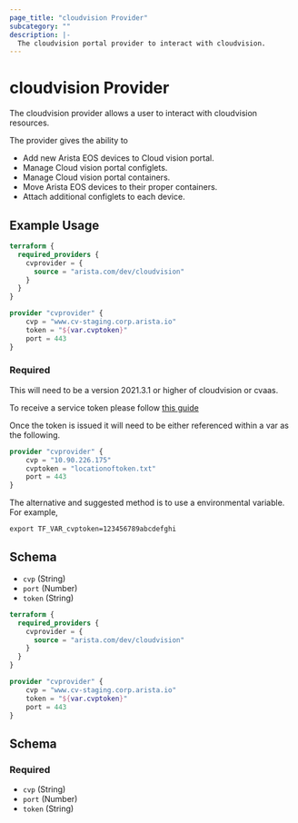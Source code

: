 ```yaml
---
page_title: "cloudvision Provider"
subcategory: ""
description: |-
  The cloudvision portal provider to interact with cloudvision.
---
```


# cloudvision Provider

The cloudvision provider allows a user to interact with cloudvision resources.

The provider gives the ability to
- Add new Arista EOS devices to Cloud vision portal.
- Manage Cloud vision portal configlets.
- Manage Cloud vision portal containers.
- Move Arista EOS devices to their proper containers.
- Attach additional configlets to each device.

## Example Usage

```terraform
terraform {
  required_providers {
    cvprovider = {
      source = "arista.com/dev/cloudvision"
    }
  }
}

provider "cvprovider" {
    cvp = "www.cv-staging.corp.arista.io"
    token = "${var.cvptoken}"
    port = 443
}
```

### Required

This will need to be a version 2021.3.1 or higher of cloudvision or cvaas.

To receive a service token please follow [this guide](https://www.arista.com/en/cg-cv/cv-service-accounts)

Once the token is issued it will need to be either referenced within a var as the following.

```terraform
provider "cvprovider" {
    cvp = "10.90.226.175"
    cvptoken = "locationoftoken.txt"
    port = 443
}

```

The alternative and suggested method is to use a environmental variable.  For example,

```
export TF_VAR_cvptoken=123456789abcdefghi
```

<!-- schema generated by tfplugindocs -->
## Schema

- `cvp` (String)
- `port` (Number)
- `token` (String)


```terraform
terraform {
  required_providers {
    cvprovider = {
      source = "arista.com/dev/cloudvision"
    }
  }
}

provider "cvprovider" {
    cvp = "www.cv-staging.corp.arista.io"
    token = "${var.cvptoken}"
    port = 443
}
```

<!-- schema generated by tfplugindocs -->
## Schema

### Required

- `cvp` (String)
- `port` (Number)
- `token` (String)